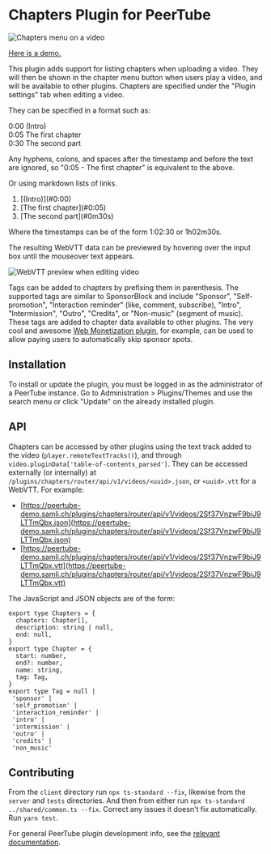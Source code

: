 # Chapters Plugin for PeerTube

![Chapters menu on a video](https://samli.ch/peertube-chapters/chapters-menu.png)

[Here is a demo.](https://peertube-demo.samli.ch/w/2Sf37VnzwF9biJ9LTTmQbx)

This plugin adds support for listing chapters when uploading a video. They will then be shown in the chapter menu button when users play a video, and will be available to other plugins. Chapters are specified under the "Plugin settings" tab when editing a video.

They can be specified in a format such as:

0:00 (Intro)\
0:05 The first chapter\
0:30 The second part

Any hyphens, colons, and spaces after the timestamp and before the text are ignored, so "0:05 - The first chapter" is equivalent to the above.

Or using markdown lists of links.

1. \[(Intro)\](#0:00)
1. \[The first chapter](#0:05)
1. \[The second part\](#0m30s)

Where the timestamps can be of the form 1:02:30 or 1h02m30s.

The resulting WebVTT data can be previewed by hovering over the input box until the mouseover text appears.

![WebVTT preview when editing video](https://samli.ch/peertube-chapters/video-edit-small.png)

Tags can be added to chapters by prefixing them in parenthesis. The supported tags are similar to SponsorBlock and include "Sponsor", "Self-promotion", "Interaction reminder" (like, comment, subscribe), "Intro", "Intermission", "Outro", "Credits", or "Non-music" (segment of music). These tags are added to chapter data available to other plugins.
The very cool and awesome [Web Monetization plugin](https://github.com/samlich/peertube-plugin-web-monetization), for example, can be used to allow paying users to automatically skip sponsor spots.

## Installation

To install or update the plugin, you must be logged in as the administrator of a PeerTube instance. Go to Administration > Plugins/Themes and use the search menu or click "Update" on the already installed plugin.

## API

Chapters can be accessed by other plugins using the text track added to the video (`player.remoteTextTracks()`), and through `video.pluginData['table-of-contents_parsed']`.
They can be accessed externally (or internally) at `/plugins/chapters/router/api/v1/videos/<uuid>.json`, or `<uuid>.vtt` for a WebVTT.
For example:

- [https://peertube-demo.samli.ch/plugins/chapters/router/api/v1/videos/2Sf37VnzwF9biJ9LTTmQbx.json](https://peertube-demo.samli.ch/plugins/chapters/router/api/v1/videos/2Sf37VnzwF9biJ9LTTmQbx.json)
- [https://peertube-demo.samli.ch/plugins/chapters/router/api/v1/videos/2Sf37VnzwF9biJ9LTTmQbx.vtt](https://peertube-demo.samli.ch/plugins/chapters/router/api/v1/videos/2Sf37VnzwF9biJ9LTTmQbx.vtt)

The JavaScript and JSON objects are of the form:

    export type Chapters = {
      chapters: Chapter[],
      description: string | null,
      end: null,
    }
    export type Chapter = {
      start: number,
      end?: number,
      name: string,
      tag: Tag,
    }
    export type Tag = null |
     'sponsor' |
     'self_promotion' |
     'interaction_reminder' |
     'intro' |
     'intermission' |
     'outro' |
     'credits' |
     'non_music'

## Contributing

From the `client` directory run `npx ts-standard --fix`, likewise from the `server` and `tests` directories. And then from either run `npx ts-standard ../shared/common.ts --fix`. Correct any issues it doesn't fix automatically. Run `yarn test`.

For general PeerTube plugin development info, see the [relevant documentation](https://docs.joinpeertube.org/contribute-plugins).
